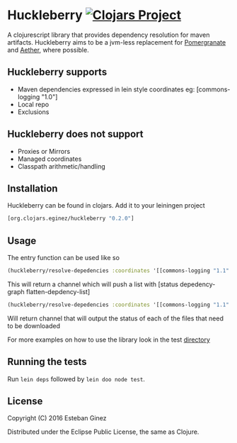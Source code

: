 # Huckleberry [![Clojars Project](https://img.shields.io/clojars/v/org.clojars.eginez/huckleberry.svg)](https://clojars.org/org.clojars.eginez/huckleberry)
A clojurescript library that provides dependency resolution for maven artifacts.
Huckleberry aims to be a jvm-less replacement for [Pomergranate](https://github.com/cemerick/pomegranate) and [Aether](https://github.com/sonatype/sonatype-aether), where possible. 

## Huckleberry supports
* Maven dependencies expressed in lein style coordinates eg: [commons-logging "1.0"]
* Local repo
* Exclusions

## Huckleberry does not support
* Proxies or Mirrors
* Managed coordinates
* Classpath arithmetic/handling

## Installation
Huckleberry can be found in clojars. Add it to your leiningen project
```clojure
[org.clojars.eginez/huckleberry "0.2.0"]
```

## Usage
The entry function can be used like so
```clojure
(huckleberry/resolve-depedencies :coordinates '[[commons-logging "1.1" :retrieve false]])
```
This will return a channel which will push a list with [status depedency-graph flatten-depdency-list]

```clojure
(huckleberry/resolve-depedencies :coordinates '[[commons-logging "1.1" :retrieve true]])
```
Will return channel that will output the status of each of the files that need to be downloaded

For more examples on how to use the library look in the test [directory](https://github.com/eginez/huckleberry/blob/master/src/test/clojure/eginez/huckleberry/core_test.cljs)

## Running the tests

Run `lein deps` followed by `lein doo node test`.

## License

Copyright (C) 2016 Esteban Ginez

Distributed under the Eclipse Public License, the same as Clojure.


